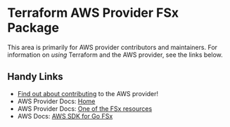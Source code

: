 # Terraform AWS Provider FSx Package

This area is primarily for AWS provider contributors and maintainers. For information on _using_ Terraform and the AWS provider, see the links below.

## Handy Links

* [Find out about contributing](https://hashicorp.github.io/terraform-provider-aws/#contribute) to the AWS provider!
* AWS Provider Docs: [Home](https://registry.terraform.io/providers/hashicorp/aws/latest/docs)
* AWS Provider Docs: [One of the FSx resources](https://registry.terraform.io/providers/hashicorp/aws/latest/docs/resources/fsx_backup)
* AWS Docs: [AWS SDK for Go FSx](https://docs.aws.amazon.com/sdk-for-go/api/service/fsx/)
